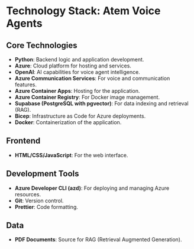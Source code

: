 # Technology Stack: Atem Voice Agents

## Core Technologies
- **Python**: Backend logic and application development.
- **Azure**: Cloud platform for hosting and services.
- **OpenAI**: AI capabilities for voice agent intelligence.
- **Azure Communication Services**: For voice and communication features.
- **Azure Container Apps**: Hosting for the application.
- **Azure Container Registry**: For Docker image management.
- **Supabase (PostgreSQL with pgvector)**: For data indexing and retrieval (RAG).
- **Bicep**: Infrastructure as Code for Azure deployments.
- **Docker**: Containerization of the application.

## Frontend
- **HTML/CSS/JavaScript**: For the web interface.

## Development Tools
- **Azure Developer CLI (azd)**: For deploying and managing Azure resources.
- **Git**: Version control.
- **Prettier**: Code formatting.

## Data
- **PDF Documents**: Source for RAG (Retrieval Augmented Generation).
